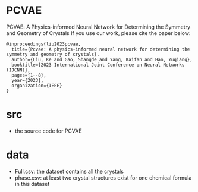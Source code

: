 # PCVAE
PCVAE: A Physics-informed Neural Network for Determining the Symmetry and Geometry of Crystals
If you use our work, please cite the paper below:
```
@inproceedings{liu2023pcvae,
  title={Pcvae: A physics-informed neural network for determining the symmetry and geometry of crystals},
  author={Liu, Ke and Gao, Shangde and Yang, Kaifan and Han, Yuqiang},
  booktitle={2023 International Joint Conference on Neural Networks (IJCNN)},
  pages={1--8},
  year={2023},
  organization={IEEE}
}
```
# src
 - the source code for PCVAE

# data
 - Full.csv: the dataset contains all the crystals
 - phase.csv: at least two crystal structures exist for one chemical formula in this dataset
